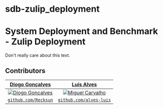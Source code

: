 # sdb-zulip_deployment

# System Deployment and Benchmark - Zulip Deployment

Don't really care about this text.

## Contributors
| <a href="https://github.com/Recksun" target="_blank">**Diogo Gonçalves**</a> | <a href="https://github.com/alves-luis" target="_blank">**Luís Alves**</a> |
| :---: |:---:|
| [![Diogo Gonçalves](https://avatars2.githubusercontent.com/u/33640150?s=400&v=4&s=200)](https://github.com/Recksun)    | [![Miguel Carvalho](https://avatars1.githubusercontent.com/u/24353152?s=460&v=4)](https://github.com/alves-luis) |
| <a href="https://github.com/Recksun" target="_blank">`github.com/Recksun`</a> | <a href="https://github.com/alves-luis" target="_blank">`github.com/alves-luis`</a> |

